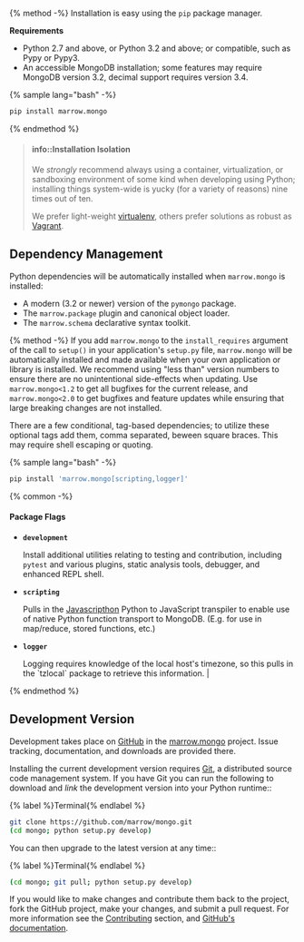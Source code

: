 {% method -%}
Installation is easy using the `pip` package manager.

**Requirements**

* Python 2.7 and above, or Python 3.2 and above; or compatible, such as Pypy or Pypy3.
* An accessible MongoDB installation; some features may require MongoDB version 3.2, decimal support requires version 3.4.

{% sample lang="bash" -%}
```bash
pip install marrow.mongo
```
{% endmethod %}


> #### info::Installation Isolation
> 
> We _strongly_ recommend always using a container, virtualization, or sandboxing environment of some kind when developing using Python; installing things system-wide is yucky \(for a variety of reasons\) nine times out of ten.
> 
> We prefer light-weight [virtualenv](https://virtualenv.pypa.io/en/latest/virtualenv.html), others prefer solutions as robust as [Vagrant](http://www.vagrantup.com).

## Dependency Management

Python dependencies will be automatically installed when `marrow.mongo` is installed:

* A modern (3.2 or newer) version of the `pymongo` package.
* The `marrow.package` plugin and canonical object loader.
* The `marrow.schema` declarative syntax toolkit.

{% method -%}
If you add `marrow.mongo` to the `install_requires` argument of the call to `setup()` in your application's `setup.py` file, `marrow.mongo` will be automatically installed and made available when your own application or library is installed. We recommend using "less than" version numbers to ensure there are no unintentional side-effects when updating. Use `marrow.mongo<1.2` to get all bugfixes for the current release, and `marrow.mongo<2.0` to get bugfixes and feature updates while ensuring that large breaking changes are not installed.

There are a few conditional, tag-based dependencies; to utilize these optional tags add them, comma separated, beween square braces. This may require shell escaping or quoting.

{% sample lang="bash" -%}
```bash
pip install 'marrow.mongo[scripting,logger]'
```

{% common -%}
#### Package Flags

* **`development`**

  Install additional utilities relating to testing and contribution, including `pytest` and various plugins, static analysis tools, debugger, and enhanced REPL shell.

* **`scripting`**

  Pulls in the [Javascripthon](https://github.com/azazel75/metapensiero.pj) Python to JavaScript transpiler to enable use of native Python function transport to MongoDB. (E.g. for use in map/reduce, stored functions, etc.)

* **`logger`**

  Logging requires knowledge of the local host's timezone, so this pulls in the \`tzlocal\` package to retrieve this information. |

{% endmethod %}


## Development Version

Development takes place on [GitHub](https://github.com/) in the [marrow.mongo](https://github.com/marrow/mongo/) project. Issue tracking, documentation, and downloads are provided there.

Installing the current development version requires [Git](http://git-scm.com/), a distributed source code management system. If you have Git you can run the following to download and _link_ the development version into your Python runtime::

{% label %}Terminal{% endlabel %}
```bash
git clone https://github.com/marrow/mongo.git
(cd mongo; python setup.py develop)
```

You can then upgrade to the latest version at any time::

{% label %}Terminal{% endlabel %}
```bash
(cd mongo; git pull; python setup.py develop)
```

If you would like to make changes and contribute them back to the project, fork the GitHub project, make your changes, and submit a pull request. For more information see the [Contributing](/CONTRIBUTING.md) section, and [GitHub's documentation](http://help.github.com/).
